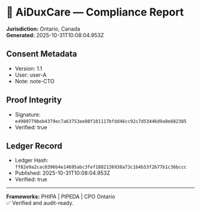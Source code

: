 # 🧾 AiDuxCare — Compliance Report
**Jurisdiction:** Ontario, Canada  
**Generated:** 2025-10-31T10:08:04.953Z

## Consent Metadata
- Version: 1.1
- User: user-A
- Note: note-CTO

## Proof Integrity
- Signature: `e4980779beb4379ec7a63753ee88f101117bfdd46cc92c7d53446d9a8e882385`
- Verified: true

## Ledger Record
- Ledger Hash: `ff82e9a2cac0396b4e14695abc3fef1882136938a73c1b4b53f2b77b1c36bccc`
- Published: 2025-10-31T10:08:04.953Z
- Verified: true

---

**Frameworks:** PHIPA | PIPEDA | CPO Ontario  
✅ Verified and audit-ready.